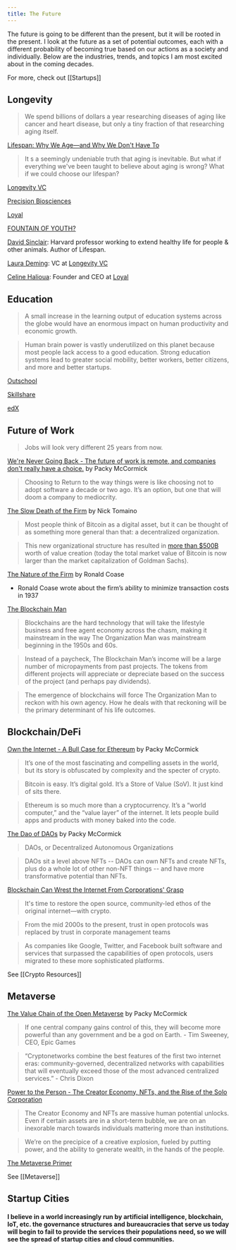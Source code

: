 ```yaml
---
title: The Future
---
```


The future is going to be different than the present, but it will be rooted in the present. I look at the future as a set of potential outcomes, each with a different probability of becoming true based on our actions as a society and individually. Below are the industries, trends, and topics I am most excited about in the coming decades.

For more, check out [[Startups]]

## Longevity 

> We spend billions of dollars a year researching diseases of aging like cancer and heart disease, but only a tiny fraction of that researching aging itself.

[Lifespan: Why We Age―and Why We Don't Have To](https://www.amazon.com/Lifespan-Why-Age_and-Dont-Have/dp/1501191977)

> It s a seemingly undeniable truth that aging is inevitable. But what if everything we've been taught to believe about aging is wrong? What if we could choose our lifespan?

[Longevity VC](https://www.longevity.vc/)

[Precision Biosciences](https://precisionbiosciences.com/)

[Loyal](https://loyalfordogs.com/)

[FOUNTAIN OF YOUTH?](https://www.diamandis.com/blog/fountain-of-youth)

[David Sinclair](https://twitter.com/davidasinclair?ref_src=twsrc%5Egoogle%7Ctwcamp%5Eserp%7Ctwgr%5Eauthor): Harvard professor working to extend healthy life for people & other animals. Author of Lifespan.

[Laura Deming](https://twitter.com/LauraDeming): VC at [Longevity VC](https://www.longevity.vc/)

[Celine Halioua](https://twitter.com/celinehalioua): Founder and CEO at [Loyal](https://loyalfordogs.com/)

## Education

> A small increase in the learning output of education systems across the globe would have an enormous impact on human productivity and economic growth.

> Human brain power is vastly underutilized on this planet because most people lack access to a good education. Strong education systems lead to greater social mobility, better workers, better citizens, and more and better startups.

[Outschool](https://outschool.com/)

[Skillshare](https://www.skillshare.com/?via=header)

[edX](https://www.edx.org/)


## Future of Work

> Jobs will look very different 25 years from now.

[We're Never Going Back - The future of work is remote, and companies don't really have a choice.](https://www.notboring.co/p/were-never-going-back) by Packy McCormick

> Choosing to Return to the way things were is like choosing not to adopt software a decade or two ago. It’s an option, but one that will doom a company to mediocrity. 

[The Slow Death of the Firm](https://thecontrol.co/the-slow-death-of-the-firm-1bd6cc81286b) by Nick Tomaino

> Most people think of Bitcoin as a digital asset, but it can be thought of as something more general than that: a decentralized organization.

> This new organizational structure has resulted in [more than $500B](https://coinmarketcap.com/currencies/bitcoin/) worth of value creation (today the total market value of Bitcoin is now larger than the market capitalization of Goldman Sachs).

[The Nature of the Firm](https://onlinelibrary.wiley.com/doi/full/10.1111/j.1468-0335.1937.tb00002.x) by Ronald Coase

- Ronald Coase wrote about the firm’s ability to minimize transaction costs in 1937

[The Blockchain Man](https://www.ribbonfarm.com/2017/10/10/the-blockchain-man/)

> Blockchains are the hard technology that will take the lifestyle business and free agent economy across the chasm, making it mainstream in the way The Organization Man was mainstream beginning in the 1950s and 60s.

> Instead of a paycheck, The Blockchain Man’s income will be a large number of micropayments from past projects. The tokens from different projects will appreciate or depreciate based on the success of the project (and perhaps pay dividends).

> The emergence of blockchains will force The Organization Man to reckon with his own agency. How he deals with that reckoning will be the primary determinant of his life outcomes.


## Blockchain/DeFi

[Own the Internet - A Bull Case for Ethereum](https://www.notboring.co/p/own-the-internet) by Packy McCormick

> It’s one of the most fascinating and compelling assets in the world, but its story is obfuscated by complexity and the specter of crypto. 

> Bitcoin is easy. It’s digital gold. It’s a Store of Value (SoV). It just kind of sits there. 

> Ethereum is so much more than a cryptocurrency. It’s a “world computer,” and the “value layer” of the internet. It lets people build apps and products with money baked into the code. 

[The Dao of DAOs](https://www.notboring.co/p/the-dao-of-daos) by Packy McCormick

> DAOs, or Decentralized Autonomous Organizations

> DAOs sit a level above NFTs -- DAOs can own NFTs and create NFTs, plus do a whole lot of other non-NFT things -- and have more transformative potential than NFTs. 

[Blockchain Can Wrest the Internet From Corporations' Grasp](https://www.wired.com/story/how-blockchain-can-wrest-the-internet-from-corporations/)

> It's time to restore the open source, community-led ethos of the original internet—with crypto.

> From the mid 2000s to the present, trust in open protocols was replaced by trust in corporate management teams

> As companies like Google, Twitter, and Facebook built software and services that surpassed the capabilities of open protocols, users migrated to these more sophisticated platforms.

See [[Crypto Resources]]

## Metaverse

[The Value Chain of the Open Metaverse](https://www.notboring.co/p/the-value-chain-of-the-open-metaverse) by Packy McCormick

> If one central company gains control of this, they will become more powerful than any government and be a god on Earth. - Tim Sweeney, CEO, Epic Games

> “Cryptonetworks combine the best features of the first two internet eras: community-governed, decentralized networks with capabilities that will eventually exceed those of the most advanced centralized services.” - Chris Dixon

[Power to the Person - The Creator Economy, NFTs, and the Rise of the Solo Corporation](https://www.notboring.co/p/power-to-the-person)

> The Creator Economy and NFTs are massive human potential unlocks. Even if certain assets are in a short-term bubble, we are on an inexorable march towards individuals mattering more than institutions. 

> We’re on the precipice of a creative explosion, fueled by putting power, and the ability to generate wealth, in the hands of the people. 

[The Metaverse Primer](https://www.matthewball.vc/the-metaverse-primer)

See [[Metaverse]]

## Startup Cities

#### I believe in a world increasingly run by artificial intelligence, blockchain, IoT, etc. the governance structures and bureaucracies that serve us today will begin to fail to provide the services their populations need, so we will see the spread of startup cities and cloud communities. 









